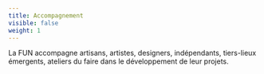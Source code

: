 ```yaml
---
title: Accompagnement
visible: false
weight: 1
---
```

La FUN accompagne artisans, artistes, designers, indépendants, tiers-lieux émergents, ateliers du faire dans le développement de leur projets.